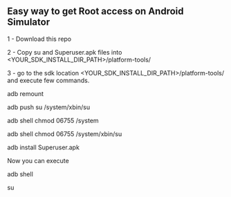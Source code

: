 Easy way to get Root access on Android Simulator
--
1 - Download this repo

2 - Copy su and Superuser.apk files into  <YOUR_SDK_INSTALL_DIR_PATH>/platform-tools/

3 - go to the sdk location <YOUR_SDK_INSTALL_DIR_PATH>/platform-tools/ and execute few commands.
  
  adb remount

  adb push su /system/xbin/su

  adb shell chmod 06755 /system

  adb shell chmod 06755 /system/xbin/su

  adb install Superuser.apk
 

Now you can execute

  adb shell

  su

